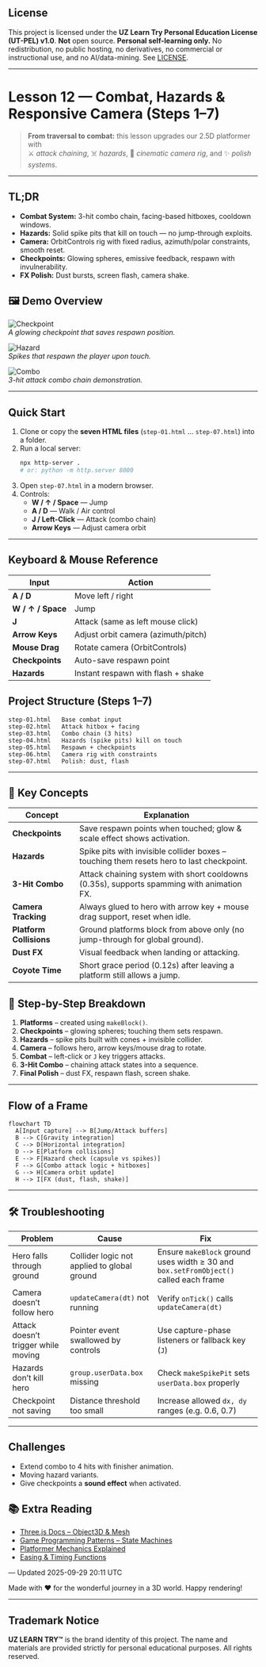 ## License
This project is licensed under the **UZ Learn Try Personal Education License (UT-PEL) v1.0**.
**Not** open source. **Personal self-learning only.** No redistribution, no public hosting, no derivatives, no commercial or instructional use, and no AI/data-mining. See [LICENSE](../LICENSE).

---

# Lesson 12 — Combat, Hazards & Responsive Camera (Steps 1–7)

> **From traversal to combat:** this lesson upgrades our 2.5D platformer with  
> ⚔️ *attack chaining*, ☠️ *hazards*, 🎥 *cinematic camera rig*, and ✨ *polish systems*.  

---

## TL;DR

- **Combat System:** 3-hit combo chain, facing-based hitboxes, cooldown windows.  
- **Hazards:** Solid spike pits that kill on touch — no jump-through exploits.  
- **Camera:** OrbitControls rig with fixed radius, azimuth/polar constraints, smooth reset.  
- **Checkpoints:** Glowing spheres, emissive feedback, respawn with invulnerability.  
- **FX Polish:** Dust bursts, screen flash, camera shake.  

## 🖼 Demo Overview

![Checkpoint](readme-assets/checkpoint.png)  
*A glowing checkpoint that saves respawn position.*

![Hazard](readme-assets/hazard.png)  
*Spikes that respawn the player upon touch.*

![Combo](readme-assets/combo.png)  
*3-hit attack combo chain demonstration.*

---

## Quick Start

1. Clone or copy the **seven HTML files** (`step-01.html` … `step-07.html`) into a folder.  
2. Run a local server:  
   ```bash
   npx http-server .
   # or: python -m http.server 8000
   ```  
3. Open `step-07.html` in a modern browser.  
4. Controls:  
   - **W / ↑ / Space** — Jump  
   - **A / D** — Walk / Air control  
   - **J / Left-Click** — Attack (combo chain)  
   - **Arrow Keys** — Adjust camera orbit  

---

## Keyboard & Mouse Reference

| Input | Action |
|---|---|
| **A / D** | Move left / right |
| **W / ↑ / Space** | Jump |
| **J** | Attack (same as left mouse click) |
| **Arrow Keys** | Adjust orbit camera (azimuth/pitch) |
| **Mouse Drag** | Rotate camera (OrbitControls) |
| **Checkpoints** | Auto-save respawn point |
| **Hazards** | Instant respawn with flash + shake |

## Project Structure (Steps 1–7)

```
step-01.html   Base combat input
step-02.html   Attack hitbox + facing
step-03.html   Combo chain (3 hits)
step-04.html   Hazards (spike pits) kill on touch
step-05.html   Respawn + checkpoints
step-06.html   Camera rig with constraints
step-07.html   Polish: dust, flash
```

---
## 🔑 Key Concepts

| Concept | Explanation |
|---------|-------------|
| **Checkpoints** | Save respawn points when touched; glow & scale effect shows activation. |
| **Hazards** | Spike pits with invisible collider boxes – touching them resets hero to last checkpoint. |
| **3-Hit Combo** | Attack chaining system with short cooldowns (0.35s), supports spamming with animation FX. |
| **Camera Tracking** | Always glued to hero with arrow key + mouse drag support, reset when idle. |
| **Platform Collisions** | Ground platforms block from above only (no jump-through for global ground). |
| **Dust FX** | Visual feedback when landing or attacking. |
| **Coyote Time** | Short grace period (0.12s) after leaving a platform still allows a jump. |

## 🚀 Step-by-Step Breakdown

1. **Platforms** – created using `makeBlock()`.  
2. **Checkpoints** – glowing spheres; touching them sets respawn.  
3. **Hazards** – spike pits built with cones + invisible collider.  
4. **Camera** – follows hero, arrow keys/mouse drag to rotate.  
5. **Combat** – left-click or `J` key triggers attacks.  
6. **3-Hit Combo** – chaining attack states into a sequence.  
7. **Final Polish** – dust FX, respawn flash, screen shake.

---

## Flow of a Frame

```
flowchart TD
  A[Input capture] --> B[Jump/Attack buffers]
  B --> C[Gravity integration]
  C --> D[Horizontal integration]
  D --> E[Platform collisions]
  E --> F[Hazard check (capsule vs spikes)]
  F --> G[Combo attack logic + hitboxes]
  G --> H[Camera orbit update]
  H --> I[FX (dust, flash, shake)]
```

---

## 🛠 Troubleshooting

| Problem | Cause | Fix |
|---------|-------|-----|
| Hero falls through ground | Collider logic not applied to global ground | Ensure `makeBlock` ground uses width ≥ 30 and `box.setFromObject()` called each frame |
| Camera doesn’t follow hero | `updateCamera(dt)` not running | Verify `onTick()` calls `updateCamera(dt)` |
| Attack doesn’t trigger while moving | Pointer event swallowed by controls | Use capture-phase listeners or fallback key (`J`) |
| Hazards don’t kill hero | `group.userData.box` missing | Check `makeSpikePit` sets `userData.box` properly |
| Checkpoint not saving | Distance threshold too small | Increase allowed `dx, dy` ranges (e.g. 0.6, 0.7) |

---

## Challenges

- Extend combo to 4 hits with finisher animation.  
- Moving hazard variants.  
- Give checkpoints a **sound effect** when activated.  

## 📚 Extra Reading

- [Three.js Docs – Object3D & Mesh](https://threejs.org/docs/)  
- [Game Programming Patterns – State Machines](http://gameprogrammingpatterns.com/state.html)  
- [Platformer Mechanics Explained](https://www.gamedeveloper.com/design/platformer-level-design)  
- [Easing & Timing Functions](https://easings.net/)  


— Updated 2025-09-29 20:11 UTC

Made with ❤️ for the wonderful journey in a 3D world.
Happy rendering!

---

## Trademark Notice

**UZ LEARN TRY™** is the brand identity of this project.
The name and materials are provided strictly for personal educational purposes.
All rights reserved.
